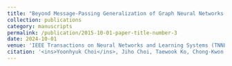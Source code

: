 ```yaml
---
title: "Beyond Message-Passing Generalization of Graph Neural Networks via Feature Perturbation for Semi-supervised Node Classification"
collection: publications
category: manuscripts
permalink: /publication/2015-10-01-paper-title-number-3
date: 2024-10-01
venue: 'IEEE Transactions on Neural Networks and Learning Systems (TNNLS)'
citation: '<ins>Yoonhyuk Choi</ins>, Jiho Choi, Taewook Ko, Chong-Kwon Kim'
---
```

